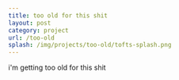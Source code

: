 ```yaml
---
title: too old for this shit
layout: post
category: project
url: /too-old
splash: /img/projects/too-old/tofts-splash.png
---
```


i'm getting too old for this shit